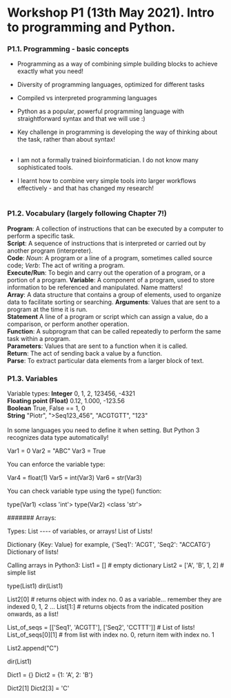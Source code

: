 # Workshop P1 (13th May 2021). Intro to programming and Python. 
  
### P1.1. Programming - basic concepts
* Programming as a way of combining simple building blocks to achieve exactly what you need!
* Diversity of programming languages, optimized for different tasks
* Compiled vs interpreted programming languages
* Python as a popular, powerful programming language with straightforward syntax and that we will use :)
* Key challenge in programming is developing the way of thinking about the task, rather than about syntax!  
&nbsp;  
  
* I am not a formally trained bioinformatician. I do not know many sophisticated tools.
* I learnt how to combine very simple tools into larger workflows effectively - and that has changed my research!  
&nbsp;  
  
### P1.2. Vocabulary (largely following Chapter 7!)
**Program**: A collection of instructions that can be executed by a computer to perform a specific task.   
**Script**: A sequence of instructions that is interpreted or carried out by another program (interpreter).  
**Code**: *Noun*: A program or a line of a program, sometimes called source code; *Verb*: The act of writing a program.   
**Execute/Run**: To begin and carry out the operation of a program, or a portion of a program. 
**Variable**: A component of a program, used to store information to be referenced and manipulated. Name matters!   
**Array**: A data structure that contains a group of elements, used to organize data to facilitate sorting or searching.
**Arguments**: Values that are sent to a program at the time it is run.  
**Statement** A line of a program or script which can assign a value, do a comparison, or perform another operation.  
**Function**: A subprogram that can be called repeatedly to perform the same task within a program.   
**Parameters**: Values that are sent to a function when it is called.  
**Return**: The act of sending back a value by a function.  
**Parse**: To extract particular data elements from a larger block of text.  

### P1.3. Variables

Variable types:
**Integer**                        0, 1, 2, 123456, -4321  
**Floating point (Float)**         0.12, 1.000, -123.56  
**Boolean**                        True, False == 1, 0  
**String**                        "Piotr", ">Seq123_456", "ACGTGTT", "123"  
&nbsp;   
In some languages you need to define it when setting. But Python 3 recognizes data type automatically!

 

Var1 = 0
Var2 = "ABC"
Var3 = True

 

You can enforce the variable type:

 

Var4 = float(1)
Var5 = int(Var3)
Var6 = str(Var3)

 

You can check variable type using the type() function:

 

type(Var1)
<class 'int'>
type(Var2)
<class 'str'>



####### Arrays:

 

Types:
List ---- of variables, or arrays!
    List of Lists!

 

Dictionary  {Key: Value}   for example, {'Seq1': 'ACGT', 'Seq2': "ACCATG'}
    Dictionary of lists!

 


Calling arrays in Python3:
List1 = []   # empty dictionary
List2 = ['A', 'B', 1, 2]   # simple list

 

type(List1)
dir(List1)

 

List2[0]  # returns object with index no. 0 as a variable... remember they are indexed 0, 1, 2 ...
List[1:]  # returns objects from the indicated position onwards, as a list!

 

List_of_seqs = [['Seq1', 'ACGTT'], ['Seq2', 'CCTTT']]  # List of lists!
List_of_seqs[0][1] # from list with index no. 0, return item with index no. 1

 

List2.append("C")

 

dir(List1)

 


Dict1 = {}
Dict2 = {1: 'A', 2: 'B'}

 

Dict2[1]
Dict2[3] = 'C'



